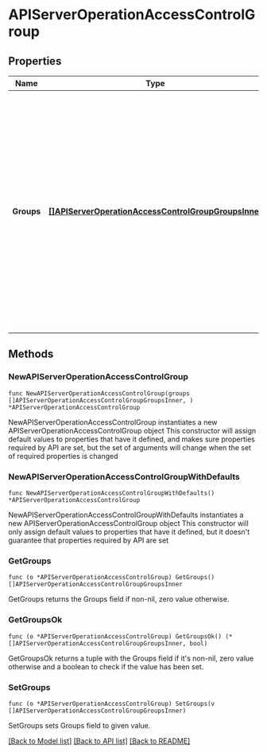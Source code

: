 # APIServerOperationAccessControlGroup

## Properties

Name | Type | Description | Notes
------------ | ------------- | ------------- | -------------
**Groups** | [**[]APIServerOperationAccessControlGroupGroupsInner**](APIServerOperationAccessControlGroupGroupsInner.md) | The list of groups that define the access requirements for the operation. The end user must be a member of one or more of these groups to gain access to the operation. This is a required property if &#x60;accessControl.group&#x60; is set. The ID must reference a group that exists at the time the data is persisted. There is no referential integrity between a group and this configuration. If a group is subsequently deleted, the access control configuration will continue to reference that group. | 

## Methods

### NewAPIServerOperationAccessControlGroup

`func NewAPIServerOperationAccessControlGroup(groups []APIServerOperationAccessControlGroupGroupsInner, ) *APIServerOperationAccessControlGroup`

NewAPIServerOperationAccessControlGroup instantiates a new APIServerOperationAccessControlGroup object
This constructor will assign default values to properties that have it defined,
and makes sure properties required by API are set, but the set of arguments
will change when the set of required properties is changed

### NewAPIServerOperationAccessControlGroupWithDefaults

`func NewAPIServerOperationAccessControlGroupWithDefaults() *APIServerOperationAccessControlGroup`

NewAPIServerOperationAccessControlGroupWithDefaults instantiates a new APIServerOperationAccessControlGroup object
This constructor will only assign default values to properties that have it defined,
but it doesn't guarantee that properties required by API are set

### GetGroups

`func (o *APIServerOperationAccessControlGroup) GetGroups() []APIServerOperationAccessControlGroupGroupsInner`

GetGroups returns the Groups field if non-nil, zero value otherwise.

### GetGroupsOk

`func (o *APIServerOperationAccessControlGroup) GetGroupsOk() (*[]APIServerOperationAccessControlGroupGroupsInner, bool)`

GetGroupsOk returns a tuple with the Groups field if it's non-nil, zero value otherwise
and a boolean to check if the value has been set.

### SetGroups

`func (o *APIServerOperationAccessControlGroup) SetGroups(v []APIServerOperationAccessControlGroupGroupsInner)`

SetGroups sets Groups field to given value.



[[Back to Model list]](../README.md#documentation-for-models) [[Back to API list]](../README.md#documentation-for-api-endpoints) [[Back to README]](../README.md)


